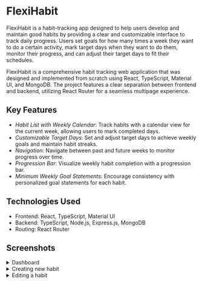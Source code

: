 # FlexiHabit

FlexiHabit is a habit-tracking app designed to help users develop and maintain good habits by providing a clear and customizable interface to track daily progress. Users set goals for how many times a week they want to do a certain activity, mark target days when they want to do them, monitor their progress, and can adjust their target days to fit their schedules.

FlexiHabit is a comprehensive habit tracking web application that was designed and implemented from scratch using React, TypeScript, Material UI, and MongoDB. The project features a clear separation between frontend and backend, utilizing React Router for a seamless multipage experience. 

## Key Features
- *Habit List with Weekly Calendar*: Track habits with a calendar view for the current week, allowing users to mark completed days.
- *Customizable Target Days*: Set and adjust target days to achieve weekly goals and maintain habit streaks.
- *Navigation*: Navigate between past and future weeks to monitor progress over time.
- *Progression Bar*: Visualize weekly habit completion with a progression bar.
- *Minimum Weekly Goal Statements*: Encourage consistency with personalized goal statements for each habit.

## Technologies Used
- Frontend: React, TypeScript, Material UI
- Backend: TypeScript, Node.js, Express.js, MongoDB
- Routing: React Router

## Screenshots
<details>
  <summary>Dashboard</summary>

![Project Screenshot](./assets/Dashboard.png)

![Project Screenshot](./assets/DashboardDarkMode.png)

</details>


<details>
  <summary>Creating new habit</summary>

![Project Screenshot](./assets/CreateHabitFormPage1.png)

![Project Screenshot](./assets/ChooseColor.png)

![Project Screenshot](./assets/CreateHabitFormPage2.png)

![Project Screenshot](./assets/CreateHabitFormPage3.png)

</details>


<details>
  <summary>Editing a habit</summary>

![Project Screenshot](./assets/EditForm.png)

</details>
